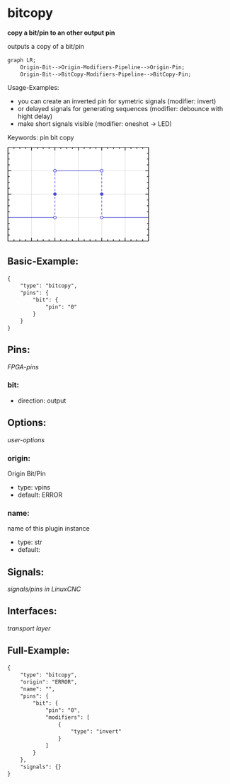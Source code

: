# bitcopy
**copy a bit/pin to an other output pin**

outputs a copy of a bit/pin

```mermaid
graph LR;
    Origin-Bit-->Origin-Modifiers-Pipeline-->Origin-Pin;
    Origin-Bit-->BitCopy-Modifiers-Pipeline-->BitCopy-Pin;
```

Usage-Examples:
* you can create an inverted pin for symetric signals (modifier: invert)
* or delayed signals for generating sequences (modifier: debounce with hight delay)
* make short signals visible (modifier: oneshot -> LED)

        

Keywords: pin bit copy


![image.png](image.png)

## Basic-Example:
```
{
    "type": "bitcopy",
    "pins": {
        "bit": {
            "pin": "0"
        }
    }
}
```

## Pins:
*FPGA-pins*
### bit:

 * direction: output


## Options:
*user-options*
### origin:
Origin Bit/Pin

 * type: vpins
 * default: ERROR

### name:
name of this plugin instance

 * type: str
 * default: 


## Signals:
*signals/pins in LinuxCNC*


## Interfaces:
*transport layer*


## Full-Example:
```
{
    "type": "bitcopy",
    "origin": "ERROR",
    "name": "",
    "pins": {
        "bit": {
            "pin": "0",
            "modifiers": [
                {
                    "type": "invert"
                }
            ]
        }
    },
    "signals": {}
}
```
